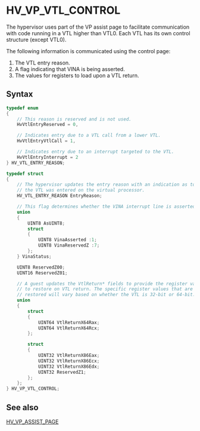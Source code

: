 # HV_VP_VTL_CONTROL

The hypervisor uses part of the VP assist page to facilitate communication with code running in a VTL higher than VTL0. Each VTL has its own control structure (except VTL0).

The following information is communicated using the control page:

1. The VTL entry reason.
2. A flag indicating that VINA is being asserted.
3. The values for registers to load upon a VTL return.

## Syntax

```c
typedef enum
{
    // This reason is reserved and is not used.
    HvVtlEntryReserved = 0,

    // Indicates entry due to a VTL call from a lower VTL.
    HvVtlEntryVtlCall = 1,

    // Indicates entry due to an interrupt targeted to the VTL.
    HvVtlEntryInterrupt = 2
} HV_VTL_ENTRY_REASON;

typedef struct
{
    // The hypervisor updates the entry reason with an indication as to why
    // the VTL was entered on the virtual processor.
    HV_VTL_ENTRY_REASON EntryReason;

    // This flag determines whether the VINA interrupt line is asserted.
    union
    {
        UINT8 AsUINT8;
        struct
        {
            UINT8 VinaAsserted :1;
            UINT8 VinaReservedZ :7;
        };
    } VinaStatus;

    UINT8 ReservedZ00;
    UINT16 ReservedZ01;

    // A guest updates the VtlReturn* fields to provide the register values
    // to restore on VTL return. The specific register values that are
    // restored will vary based on whether the VTL is 32-bit or 64-bit.
    union
    {
        struct
        {
            UINT64 VtlReturnX64Rax;
            UINT64 VtlReturnX64Rcx;
        };

        struct
        {
            UINT32 VtlReturnX86Eax;
            UINT32 VtlReturnX86Ecx;
            UINT32 VtlReturnX86Edx;
            UINT32 ReservedZ1;
        };
    };
} HV_VP_VTL_CONTROL;
 ```

## See also

[HV_VP_ASSIST_PAGE](HV_VP_ASSIST_PAGE.md)
